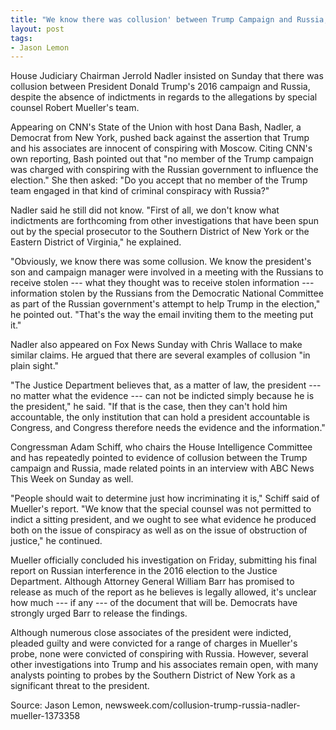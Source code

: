 ```yaml
---
title: "We know there was collusion' between Trump Campaign and Russia, insists Rep. Jerrold Nadler despite absence of Mueller indictments"
layout: post
tags:
- Jason Lemon
---
```


House Judiciary Chairman Jerrold Nadler insisted on Sunday that there was collusion between President Donald Trump's 2016 campaign and Russia, despite the absence of indictments in regards to the allegations by special counsel Robert Mueller's team.

Appearing on CNN's State of the Union with host Dana Bash, Nadler, a Democrat from New York, pushed back against the assertion that Trump and his associates are innocent of conspiring with Moscow. Citing CNN's own reporting, Bash pointed out that "no member of the Trump campaign was charged with conspiring with the Russian government to influence the election." She then asked: "Do you accept that no member of the Trump team engaged in that kind of criminal conspiracy with Russia?"

Nadler said he still did not know. "First of all, we don't know what indictments are forthcoming from other investigations that have been spun out by the special prosecutor to the Southern District of New York or the Eastern District of Virginia," he explained.

"Obviously, we know there was some collusion. We know the president's son and campaign manager were involved in a meeting with the Russians to receive stolen --- what they thought was to receive stolen information --- information stolen by the Russians from the Democratic National Committee as part of the Russian government's attempt to help Trump in the election," he pointed out. "That's the way the email inviting them to the meeting put it."

Nadler also appeared on Fox News Sunday with Chris Wallace to make similar claims. He argued that there are several examples of collusion "in plain sight."

"The Justice Department believes that, as a matter of law, the president --- no matter what the evidence --- can not be indicted simply because he is the president," he said. "If that is the case, then they can't hold him accountable, the only institution that can hold a president accountable is Congress, and Congress therefore needs the evidence and the information."

Congressman Adam Schiff, who chairs the House Intelligence Committee and has repeatedly pointed to evidence of collusion between the Trump campaign and Russia, made related points in an interview with ABC News This Week on Sunday as well.

"People should wait to determine just how incriminating it is," Schiff said of Mueller's report. "We know that the special counsel was not permitted to indict a sitting president, and we ought to see what evidence he produced both on the issue of conspiracy as well as on the issue of obstruction of justice," he continued.

Mueller officially concluded his investigation on Friday, submitting his final report on Russian interference in the 2016 election to the Justice Department. Although Attorney General William Barr has promised to release as much of the report as he believes is legally allowed, it's unclear how much --- if any --- of the document that will be. Democrats have strongly urged Barr to release the findings.

Although numerous close associates of the president were indicted, pleaded guilty and were convicted for a range of charges in Mueller's probe, none were convicted of conspiring with Russia. However, several other investigations into Trump and his associates remain open, with many analysts pointing to probes by the Southern District of New York as a significant threat to the president.

Source: Jason Lemon, newsweek.com/collusion-trump-russia-nadler-mueller-1373358

